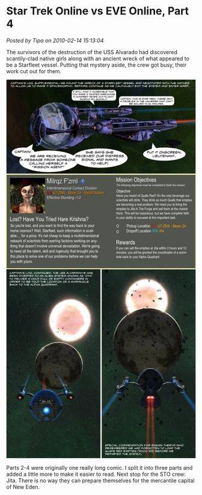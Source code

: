 # Star Trek Online vs EVE Online, Part 4

*Posted by Tipa on 2010-02-14 15:13:04*

The survivors of the destruction of the USS Alvarado had discovered scantily-clad native girls along with an ancient wreck of what appeared to be a Starfleet vessel. Putting that mystery aside, the crew got busy, their work cut out for them.

[![](../../../uploads/2010/02/comic4.jpg "Star Trek Online vs EVE Online, Part 4")](../../../uploads/2010/02/comic4.jpg)

Parts 2-4 were originally one really long comic. I split it into three parts and added a little more to make it easier to read. Next stop for the STO crew: Jita. There is no way they can prepare themselves for the mercantile capital of New Eden.

